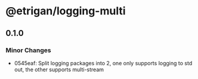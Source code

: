 # @etrigan/logging-multi

## 0.1.0
### Minor Changes

- 0545eaf: Split logging packages into 2, one only supports logging to std out, the other supports multi-stream

